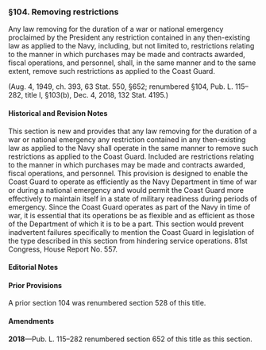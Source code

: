 ### §104. Removing restrictions ###

Any law removing for the duration of a war or national emergency proclaimed by the President any restriction contained in any then-existing law as applied to the Navy, including, but not limited to, restrictions relating to the manner in which purchases may be made and contracts awarded, fiscal operations, and personnel, shall, in the same manner and to the same extent, remove such restrictions as applied to the Coast Guard.

(Aug. 4, 1949, ch. 393, 63 Stat. 550, §652; renumbered §104, Pub. L. 115–282, title I, §103(b), Dec. 4, 2018, 132 Stat. 4195.)

#### Historical and Revision Notes ####

This section is new and provides that any law removing for the duration of a war or national emergency any restriction contained in any then-existing law as applied to the Navy shall operate in the same manner to remove such restrictions as applied to the Coast Guard. Included are restrictions relating to the manner in which purchases may be made and contracts awarded, fiscal operations, and personnel. This provision is designed to enable the Coast Guard to operate as efficiently as the Navy Department in time of war or during a national emergency and would permit the Coast Guard more effectively to maintain itself in a state of military readiness during periods of emergency. Since the Coast Guard operates as part of the Navy in time of war, it is essential that its operations be as flexible and as efficient as those of the Department of which it is to be a part. This section would prevent inadvertent failures specifically to mention the Coast Guard in legislation of the type described in this section from hindering service operations. 81st Congress, House Report No. 557.

#### **Editorial Notes** ####

#### Prior Provisions ####

A prior section 104 was renumbered section 528 of this title.

#### Amendments ####

**2018**—Pub. L. 115–282 renumbered section 652 of this title as this section.